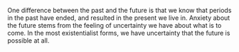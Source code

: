 One difference between the past and the future is that we know that periods in the past have ended, and resulted in the present we live in. Anxiety about the future stems from the feeling of uncertainty we have about what is to come. In the most existentialist forms, we have uncertainty that the future is possible at all.
